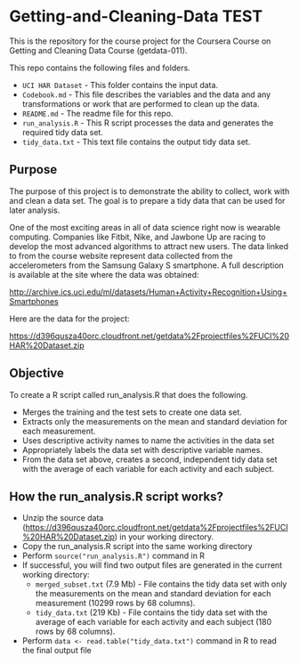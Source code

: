 # Getting-and-Cleaning-Data TEST
This is the repository for the course project for the Coursera Course on Getting and Cleaning Data Course (getdata-011).

This repo contains the following files and folders. 
* `UCI HAR Dataset` - This folder contains the input data.
* `Codebook.md` - This file describes the variables and the data and any transformations or work that are performed to clean up the data.
* `README.md` - The readme file for this repo.
* `run_analysis.R` - This R script processes the data and generates the required tidy data set. 
* `tidy_data.txt` - This text file contains the output tidy data set.


## Purpose 
The purpose of this project is to demonstrate the ability to collect, work with and clean a data set. The goal is to prepare a tidy data that can be used for later analysis.

One of the most exciting areas in all of data science right now is wearable computing. Companies like Fitbit, Nike, and Jawbone Up are racing to develop the most advanced algorithms to attract new users. The data linked to from the course website represent data collected from the accelerometers from the Samsung Galaxy S smartphone. A full description is available at the site where the data was obtained: 

http://archive.ics.uci.edu/ml/datasets/Human+Activity+Recognition+Using+Smartphones 

Here are the data for the project: 

https://d396qusza40orc.cloudfront.net/getdata%2Fprojectfiles%2FUCI%20HAR%20Dataset.zip 


## Objective
To create a R script called run_analysis.R that does the following. 
* Merges the training and the test sets to create one data set.
* Extracts only the measurements on the mean and standard deviation for each measurement. 
* Uses descriptive activity names to name the activities in the data set
* Appropriately labels the data set with descriptive variable names. 
* From the data set above, creates a second, independent tidy data set with the average of each variable for each activity and each subject.


## How the run_analysis.R script works?
* Unzip the source data (https://d396qusza40orc.cloudfront.net/getdata%2Fprojectfiles%2FUCI%20HAR%20Dataset.zip) in your working directory.
* Copy the run_analysis.R script into the same working directory
* Perform `source("run_analysis.R")` command in R
* If successful, you will find two output files are generated in the current working directory:
  * `merged_subset.txt` (7.9 Mb) - File contains the tidy data set with only the measurements on the mean and standard deviation for each measurement (10299 rows by 68 columns).
  * `tidy_data.txt` (219 Kb) - File contains the tidy data set with the average of each variable for each activity and each subject (180 rows by 68 columns).
* Perform `data <- read.table("tidy_data.txt")` command in R to read the final output file